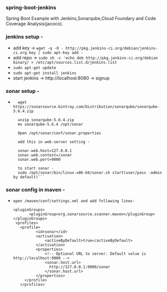 ### spring-boot-jenkins
Spring Boot Example with Jenkins,Sonarqube,Cloud Foundary and Code Coverage Analysis(jacoco).

### jenkins setup -
* add key -> ```wget -q -O - http://pkg.jenkins-ci.org/debian/jenkins-ci.org.key | sudo apt-key add -```
* add repo -> ```sudo sh -c 'echo deb http://pkg.jenkins-ci.org/debian binary/ > /etc/apt/sources.list.d/jenkins.list```
* ```sudo apt-get update```
* ```sudo apt-get install jenkins```
* start jenkins -> http://localhost:8080 -> signup

### sonar setup -
* ```
    wget https://sonarsource.bintray.com/Distribution/sonarqube/sonarqube-5.6.4.zip

    unzip sonarqube-5.6.4.zip
    mv sonarqube-5.6.4 /opt/sonar
    
    Open /opt/sonar/conf/sonar.properties
    
    add this in web-server setting -
    
    sonar.web.host=127.0.0.1
    sonar.web.context=/sonar
    sonar.web.port=9000
    
    to start sonar -
    sudo /opt/sonar/bin/linux-x86-64/sonar.sh start(user/pass -admin by default)```

### sonar config in maven -

* ```  
  open /maven/conf/settings.xml and add following lines-
  
  <pluginGroups>
         <pluginGroup>org.sonarsource.scanner.maven</pluginGroup>
  </pluginGroups>
   <profiles>
     <profile>
            <id>sonar</id>
            <activation>
                <activeByDefault>true</activeByDefault>
            </activation>
            <properties>
                <!-- Optional URL to server. Default value is http://localhost:9000 -->
                <sonar.host.url>
                  http://127.0.0.1:9000/sonar
                </sonar.host.url>
            </properties>
       </profile>
     </profiles>
  

```
